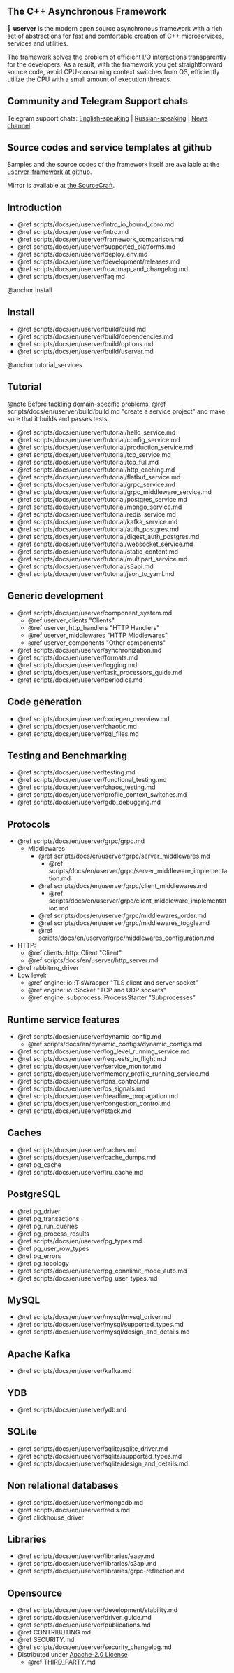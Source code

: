 ## The C++ Asynchronous Framework

🐙 **userver** is the modern open source asynchronous framework with a rich set of abstractions
for fast and comfortable creation of C++ microservices, services and utilities.

The framework solves the problem of efficient I/O interactions transparently for
the developers. As a result, with the framework you get straightforward source code,
avoid CPU-consuming context switches from OS, efficiently
utilize the CPU with a small amount of execution threads.


## Community and Telegram Support chats

Telegram support chats: [English-speaking](https://t.me/userver_en) |
[Russian-speaking](https://t.me/userver_ru) | [News channel](https://t.me/userver_news).


## Source codes and service templates at github

Samples and the source codes of the framework itself are available at the
[userver-framework at github](https://github.com/userver-framework/).

Mirror is available at [the SourceCraft](https://sourcecraft.dev/userver/repos).


## Introduction

* @ref scripts/docs/en/userver/intro_io_bound_coro.md
* @ref scripts/docs/en/userver/intro.md
* @ref scripts/docs/en/userver/framework_comparison.md
* @ref scripts/docs/en/userver/supported_platforms.md
* @ref scripts/docs/en/userver/deploy_env.md
* @ref scripts/docs/en/userver/development/releases.md
* @ref scripts/docs/en/userver/roadmap_and_changelog.md
* @ref scripts/docs/en/userver/faq.md


@anchor Install
## Install

* @ref scripts/docs/en/userver/build/build.md
* @ref scripts/docs/en/userver/build/dependencies.md
* @ref scripts/docs/en/userver/build/options.md
* @ref scripts/docs/en/userver/build/userver.md


@anchor tutorial_services
## Tutorial

@note Before tackling domain-specific problems,
@ref scripts/docs/en/userver/build/build.md "create a service project"
and make sure that it builds and passes tests.

* @ref scripts/docs/en/userver/tutorial/hello_service.md
* @ref scripts/docs/en/userver/tutorial/config_service.md
* @ref scripts/docs/en/userver/tutorial/production_service.md
* @ref scripts/docs/en/userver/tutorial/tcp_service.md
* @ref scripts/docs/en/userver/tutorial/tcp_full.md
* @ref scripts/docs/en/userver/tutorial/http_caching.md
* @ref scripts/docs/en/userver/tutorial/flatbuf_service.md
* @ref scripts/docs/en/userver/tutorial/grpc_service.md
* @ref scripts/docs/en/userver/tutorial/grpc_middleware_service.md
* @ref scripts/docs/en/userver/tutorial/postgres_service.md
* @ref scripts/docs/en/userver/tutorial/mongo_service.md
* @ref scripts/docs/en/userver/tutorial/redis_service.md
* @ref scripts/docs/en/userver/tutorial/kafka_service.md
* @ref scripts/docs/en/userver/tutorial/auth_postgres.md
* @ref scripts/docs/en/userver/tutorial/digest_auth_postgres.md
* @ref scripts/docs/en/userver/tutorial/websocket_service.md
* @ref scripts/docs/en/userver/tutorial/static_content.md
* @ref scripts/docs/en/userver/tutorial/multipart_service.md
* @ref scripts/docs/en/userver/tutorial/s3api.md
* @ref scripts/docs/en/userver/tutorial/json_to_yaml.md


## Generic development
* @ref scripts/docs/en/userver/component_system.md
    * @ref userver_clients "Clients"
    * @ref userver_http_handlers "HTTP Handlers"
    * @ref userver_middlewares "HTTP Middlewares"
    * @ref userver_components "Other components"
* @ref scripts/docs/en/userver/synchronization.md
* @ref scripts/docs/en/userver/formats.md
* @ref scripts/docs/en/userver/logging.md
* @ref scripts/docs/en/userver/task_processors_guide.md
* @ref scripts/docs/en/userver/periodics.md

## Code generation
* @ref scripts/docs/en/userver/codegen_overview.md
* @ref scripts/docs/en/userver/chaotic.md
* @ref scripts/docs/en/userver/sql_files.md


## Testing and Benchmarking
* @ref scripts/docs/en/userver/testing.md
* @ref scripts/docs/en/userver/functional_testing.md
* @ref scripts/docs/en/userver/chaos_testing.md
* @ref scripts/docs/en/userver/profile_context_switches.md
* @ref scripts/docs/en/userver/gdb_debugging.md


## Protocols
* @ref scripts/docs/en/userver/grpc/grpc.md
    * Middlewares
        * @ref scripts/docs/en/userver/grpc/server_middlewares.md
            * @ref scripts/docs/en/userver/grpc/server_middleware_implementation.md
        * @ref scripts/docs/en/userver/grpc/client_middlewares.md
            * @ref scripts/docs/en/userver/grpc/client_middleware_implementation.md
        * @ref scripts/docs/en/userver/grpc/middlewares_order.md
        * @ref scripts/docs/en/userver/grpc/middlewares_toggle.md
        * @ref scripts/docs/en/userver/grpc/middlewares_configuration.md
* HTTP:
    * @ref clients::http::Client "Client"
    * @ref scripts/docs/en/userver/http_server.md
* @ref rabbitmq_driver
* Low level:
    * @ref engine::io::TlsWrapper "TLS client and server socket"
    * @ref engine::io::Socket "TCP and UDP sockets"
    * @ref engine::subprocess::ProcessStarter "Subprocesses"


## Runtime service features
* @ref scripts/docs/en/userver/dynamic_config.md
    * @ref scripts/docs/en/dynamic_configs/dynamic_configs.md
* @ref scripts/docs/en/userver/log_level_running_service.md
* @ref scripts/docs/en/userver/requests_in_flight.md
* @ref scripts/docs/en/userver/service_monitor.md
* @ref scripts/docs/en/userver/memory_profile_running_service.md
* @ref scripts/docs/en/userver/dns_control.md
* @ref scripts/docs/en/userver/os_signals.md
* @ref scripts/docs/en/userver/deadline_propagation.md
* @ref scripts/docs/en/userver/congestion_control.md
* @ref scripts/docs/en/userver/stack.md


## Caches
* @ref scripts/docs/en/userver/caches.md
* @ref scripts/docs/en/userver/cache_dumps.md
* @ref pg_cache
* @ref scripts/docs/en/userver/lru_cache.md


## PostgreSQL
* @ref pg_driver
* @ref pg_transactions
* @ref pg_run_queries
* @ref pg_process_results
* @ref scripts/docs/en/userver/pg_types.md
* @ref pg_user_row_types
* @ref pg_errors
* @ref pg_topology
* @ref scripts/docs/en/userver/pg_connlimit_mode_auto.md
* @ref scripts/docs/en/userver/pg_user_types.md


## MySQL
* @ref scripts/docs/en/userver/mysql/mysql_driver.md
* @ref scripts/docs/en/userver/mysql/supported_types.md
* @ref scripts/docs/en/userver/mysql/design_and_details.md


## Apache Kafka
* @ref scripts/docs/en/userver/kafka.md


## YDB
* @ref scripts/docs/en/userver/ydb.md


## SQLite
* @ref scripts/docs/en/userver/sqlite/sqlite_driver.md
* @ref scripts/docs/en/userver/sqlite/supported_types.md
* @ref scripts/docs/en/userver/sqlite/design_and_details.md


## Non relational databases
* @ref scripts/docs/en/userver/mongodb.md
* @ref scripts/docs/en/userver/redis.md
* @ref clickhouse_driver

## Libraries
* @ref scripts/docs/en/userver/libraries/easy.md
* @ref scripts/docs/en/userver/libraries/s3api.md
* @ref scripts/docs/en/userver/libraries/grpc-reflection.md

## Opensource
* @ref scripts/docs/en/userver/development/stability.md
* @ref scripts/docs/en/userver/driver_guide.md
* @ref scripts/docs/en/userver/publications.md
* @ref CONTRIBUTING.md
* @ref SECURITY.md
* @ref scripts/docs/en/userver/security_changelog.md
* Distributed under [Apache-2.0 License](http://www.apache.org/licenses/LICENSE-2.0)
  * @ref THIRD_PARTY.md
